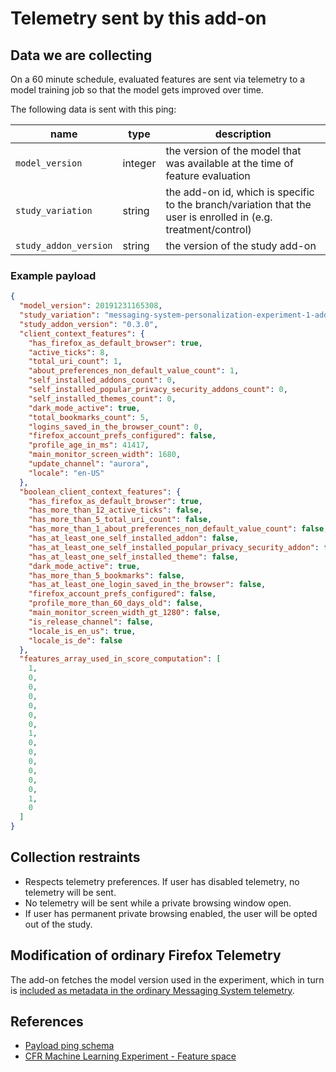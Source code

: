 # Telemetry sent by this add-on

## Data we are collecting

On a 60 minute schedule, evaluated features are sent via telemetry to a model training job so that the model gets improved over time.

The following data is sent with this ping:

| name                                                                                             | type              | description                                                                                                    |
| ------------------------------------------------------------------------------------------------ | ----------------- | -------------------------------------------------------------------------------------------------------------- |
| `model_version`                                                                                  | integer           | the version of the model that was available at the time of feature evaluation                                  |
| `study_variation`                                                                                | string            | the add-on id, which is specific to the branch/variation that the user is enrolled in (e.g. treatment/control) |
| `study_addon_version`                                                                            | string            | the version of the study add-on                                                                                |

### Example payload

```json
{
  "model_version": 20191231165308,
  "study_variation": "messaging-system-personalization-experiment-1-addon-treatment@mozilla.org",
  "study_addon_version": "0.3.0",
  "client_context_features": {
    "has_firefox_as_default_browser": true,
    "active_ticks": 8,
    "total_uri_count": 1,
    "about_preferences_non_default_value_count": 1,
    "self_installed_addons_count": 0,
    "self_installed_popular_privacy_security_addons_count": 0,
    "self_installed_themes_count": 0,
    "dark_mode_active": true,
    "total_bookmarks_count": 5,
    "logins_saved_in_the_browser_count": 0,
    "firefox_account_prefs_configured": false,
    "profile_age_in_ms": 41417,
    "main_monitor_screen_width": 1680,
    "update_channel": "aurora",
    "locale": "en-US"
  },
  "boolean_client_context_features": {
    "has_firefox_as_default_browser": true,
    "has_more_than_12_active_ticks": false,
    "has_more_than_5_total_uri_count": false,
    "has_more_than_1_about_preferences_non_default_value_count": false,
    "has_at_least_one_self_installed_addon": false,
    "has_at_least_one_self_installed_popular_privacy_security_addon": false,
    "has_at_least_one_self_installed_theme": false,
    "dark_mode_active": true,
    "has_more_than_5_bookmarks": false,
    "has_at_least_one_login_saved_in_the_browser": false,
    "firefox_account_prefs_configured": false,
    "profile_more_than_60_days_old": false,
    "main_monitor_screen_width_gt_1280": false,
    "is_release_channel": false,
    "locale_is_en_us": true,
    "locale_is_de": false
  },
  "features_array_used_in_score_computation": [
    1,
    0,
    0,
    0,
    0,
    0,
    0,
    1,
    0,
    0,
    0,
    0,
    0,
    0,
    1,
    0
  ]
}
```

## Collection restraints

- Respects telemetry preferences. If user has disabled telemetry, no telemetry will be sent.
- No telemetry will be sent while a private browsing window open.
- If user has permanent private browsing enabled, the user will be opted out of the study.

## Modification of ordinary Firefox Telemetry

The add-on fetches the model version used in the experiment, which in turn is [included as metadata in the ordinary Messaging System telemetry](https://bugzilla.mozilla.org/show_bug.cgi?id=1595869).

## References

- [Payload ping schema](../schemas/messaging-system-personalization-experiment-1-update.payload.schema.json)
- [CFR Machine Learning Experiment - Feature space](https://docs.google.com/spreadsheets/d/1PXJgQpL9DmL6ph7-pKQ4jAHLJKdOg5Ha2vG6mTpAB6M/edit?pli=1#gid=0&fvid=1458837602)
